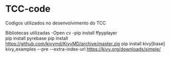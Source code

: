 # TCC-code
 Codigos utilizados no desenvolvimento do TCC
 
 Bibliotecas utilizadas
 -Open cv
 -pip install ffpyplayer   
 pip install pyrebase
 pip install https://github.com/kivymd/KivyMD/archive/master.zip
 pip install kivy[base] kivy_examples --pre --extra-index-url https://kivy.org/downloads/simple/
